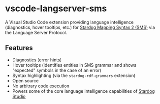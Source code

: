 # vscode-langserver-sms

A Visual Studio Code extension providing language intelligence (diagnostics,
hover tooltips, etc.) for [Stardog Mapping Syntax 2 (SMS)](https://www.stardog.com/docs/#_stardog_mapping_syntax_2) via the Language
Server Protocol.

## Features

- Diagnostics (error hints)
- Hover tooltips (identifies entities in SMS grammar and shows "expected"
symbols in the case of an error)
- Syntax highlighting (via the `stardog-rdf-grammars` extension)
- Open source
- No arbitrary code execution
- Powers some of the core language intelligence capabilities of [Stardog Studio](https://www.stardog.com/studio/)
